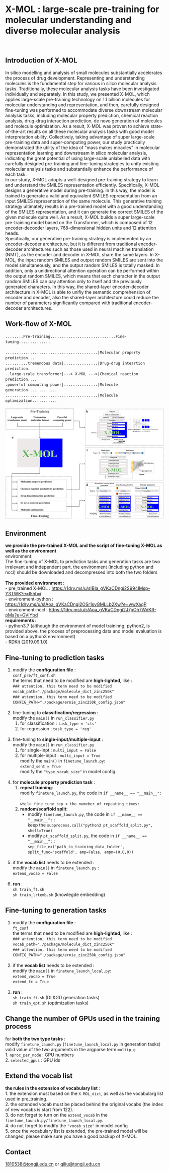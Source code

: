 # X-MOL : large-scale pre-training for molecular understanding and diverse molecular analysis

<br>

## Introduction of X-MOL

In silico modelling and analysis of small molecules substantially accelerates the process of drug development. Representing and understanding molecules is the fundamental step for various in silico molecular analysis tasks. Traditionally, these molecular analysis tasks have been investigated individually and separately. In this study, we presented X-MOL, which applies large-scale pre-training technology on 1.1 billion molecules for molecular understanding and representation, and then, carefully designed fine-tuning was performed to accommodate diverse downstream molecular analysis tasks, including molecular property prediction, chemical reaction analysis, drug-drug interaction prediction, de novo generation of molecules and molecule optimization. As a result, X-MOL was proven to achieve state-of-the-art results on all these molecular analysis tasks with good model interpretation ability. Collectively, taking advantage of super large-scale pre-training data and super-computing power, our study practically demonstrated the utility of the idea of "mass makes miracles" in molecular representation learning and downstream in silico molecular analysis, indicating the great potential of using large-scale unlabelled data with carefully designed pre-training and fine-tuning strategies to unify existing molecular analysis tasks and substantially enhance the performance of each task. <br>
In our study, X-MOL adopts a well-designed pre-training strategy to learn and understand the SMILES representation efficiently. Specifically, X-MOL designs a generative model during pre-training. In this way, the model is trained to generate a valid and equivalent SMILES representation from an input SMILES representation of the same molecule. This generative training strategy ultimately results in a pre-trained model with a good understanding of the SMILES representation, and it can generate the correct SMILES of the given molecule quite well. As a result, X-MOL builds a super large-scale pre-training model based on the Transformer, which is composed of 12 encoder-decocder layers, 768-dimensional hidden units and 12 attention heads. <br>
Specifically, our generative pre-training strategy is implemented by an encoder-decoder architecture, but it is different from traditional encoder-decoder architectures such as those used in neural machine translation (NMT), as the encoder and decoder in X-MOL share the same layers. In X-MOL, the input random SMILES and output random SMILES are sent into the model simultaneously, and the output random SMILES is totally masked. In addition, only a unidirectional attention operation can be performed within the output random SMILES, which means that each character in the output random SMILES can pay attention only to itself and the previously generated characters. In this way, the shared-layer encoder-decoder architecture in X-MOL is able to unifiy the semantic comprehension of encoder and decoder, also the shared-layer architecture could reduce the number of parameters significantly compared with traditional encoder-decoder architectures. <br>

## Work-flow of X-MOL
`........Pre-training.............................Fine-tuning..............` <br>
<br>
`.........................................|Molecular property prediction...` <br>
`..........tremendous data|...............|Drug-drug inteartion prediction.` <br>
`..large-scale transformer|---> X-MOL --->|Chemical reaction prediction....` <br>
`.powerful computing power|...............|Molecule generation.............` <br>
`.........................................|Molecule optimization...........` <br>
<br>
![image](https://github.com/bm2-lab/X-MOL/blob/main/images/fig-1_r.png) <br>
## Environment
**we provide the pre-trained X-MOL and the script of fine-tuning X-MOL as well as the environment** <br>
environment: <br>
The fine-tuning of X-MOL to prediction tasks and generation tasks are two irrelevant and independent part, the environment (including python and nccl) should be downloaded and decompressed into both the two folders <br>
<br>
**The provided environment :** <br>
    - pre_trained X-MOL : https://1drv.ms/u/s!BIa_gVKaCDngi2S994lMsp-Y3TWK?e=l5hbxi <br>
    - environment-python : https://1drv.ms/u/s!Aoa_gVKaCDngi2OSr1svGMLLb2Xw?e=wwXaqP <br>
    - environment-nccl : https://1drv.ms/u/s!Aoa_gVKaCDngi2J7pOh7WdKR-pMa?e=GVlYbd <br>
**requirements :** <br> 
    - python3.7 (although the environment of model traininng, python2, is provided above, the process of preprocessing data and model evaluation is based on a python3 environment) <br>
    - RDKit (2019.09.1.0) <br>

## Fine-tuning to prediction tasks
1. modify the **configuration file** : <br>
   `conf_pre/ft_conf.sh` <br>
   the terms that need to be modified are **high-lighted**, like : <br>
   `### attention, this term need to be modified` <br>
   `vocab_path="./package/molecule_dict_zinc250k"` <br>
   `### attention, this term need to be modified` <br>
   `CONFIG_PATH="./package/ernie_zinc250k_config.json"` <br>
   <br>
2. fine-tuning to **classification/regression** : <br>
   modify the `main()` in `run_classifier.py` <br>
   1. for classification : `task_type = 'cls'` <br>
   2. for regression : `task_type = 'reg'` <br>
      <br>
3. fine-tuning to **single-input/multiple-input** : <br>
   modify the `main()` in `run_classifier.py` <br>
   1. for single-inpt : `multi_input = False` <br>
   2. for multiple-input : `multi_input = True` <br>
      modify the `main()` in `finetune_launch.py`: <br>
      `extend_sent = True` <br>
      modify the `"type_vocab_size"` in model config <br>
      <br>
4. for **molecule property prediction task** : <br>
   1. **repeat training**: <br>
      modify `finetune_launch.py`, the code in `if __name__ == "__main__":` : <br>
      `while fine_tune_rep < the_numeber_of_repeating_times:` <br>
   2. **random/scaffold split**: <br>
      - modify `finetune_launch.py`, the code in `if __name__ == "__main__":` : <br>
         keep the `subprocess.call("python3 pt_scaffold_split.py", shell=True)` <br>
      - modify `pt_scaffold_split.py`, the code in `if __name__ == "__main__":` : <br>
         `sep_file_ex('path_to_training_data_folder', split_func='scaffold', amp=False, ampn=(0,0,0))` <br>
         <br>
5. if the **vocab list** needs to be extended :<br>
   modify the `main()` in `finetune_launch.py` : <br>
    `extend_vocab = False` <br>
   <br>
6. **run** : <br>
   `sh train_ft.sh` <br>
   `sh train_lrtemb.sh` (knowlegde embedding) <br>

## Fine-tuning to generation tasks

1. modify the **configuration file** : <br>
   `ft_conf` <br>
   the terms that need to be modified are **high-lighted**, like : <br>
   `### attention, this term need to be modified` <br>
   `vocab_path="./package/molecule_dict_zinc250k"` <br>
   `### attention, this term need to be modified` <br>
   `CONFIG_PATH="./package/ernie_zinc250k_config.json"` <br>
   <br>
2. if the **vocab list** needs to be extended : <br>
   modify the `main()` in `finetune_launch_local.py`: <br>
    `extend_vocab = True` <br>
    `extend_fc = True` <br>
   <br>
3. **run** : <br>
   `sh train_ft.sh` (DL&GD generation tasks) <br>
   `sh train_opt.sh` (optimization tasks) <br>

## Change the number of GPUs used in the training process

for **both the two type tasks** : <br>
modify `finetune_launch.py` (`finetune_launch_local.py` in generation tasks) <br>
valid value of the two arguments in the argparse term `multip_g` <br>
    1. `nproc_per_node` : GPU numbers <br>
    2. `selected_gpus` : GPU ids<br>

## Extend the vocab list
**the rules in the extension of vocabulary list** : <br>
    1. the extension must based on the `X-MOL_dict`, as well as the vocabularg list used in pre_training. <br>
    2. the extended vocab must be placed behind the original vocabs (the index of new vocabs is start from 122). <br>
    3. do not forget to turn on the `extend_vocab` in the `finetune_launch.py/finetune_launch_local.py`. <br>
    4. do not forget to modify the `"vocab_size"` in model config <br>
    5. once the vocabulary list is extended, the pre-trained model will be changed, please make sure you have a good backup of X-MOL. <br>

## Contact
1810538@tongji.edu.cn or qiliu@tongji.edu.cn
